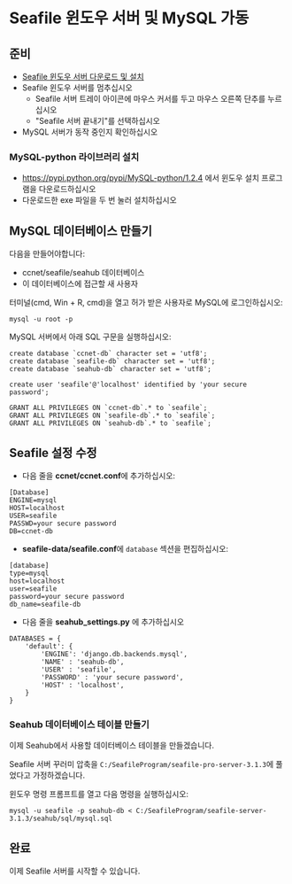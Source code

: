 # Seafile 윈도우 서버 및 MySQL 가동

## 준비

- [Seafile 윈도우 서버 다운로드 및 설치](download_and_setup_seafile_windows_server.md)
- Seafile 윈도우 서버를 멈추십시오
  - Seafile 서버 트레이 아이콘에 마우스 커서를 두고 마우스 오른쪽 단추를 누르십시오
  - "Seafile 서버 끝내기"를 선택하십시오
- MySQL 서버가 동작 중인지 확인하십시오

### MySQL-python 라이브러리 설치

- https://pypi.python.org/pypi/MySQL-python/1.2.4 에서 윈도우 설치 프로그램을 다운로드하십시오
- 다운로드한 exe 파일을 두 번 눌러 설치하십시오

## MySQL 데이터베이스 만들기

다음을 만들어야합니다:

- ccnet/seafile/seahub 데이터베이스
- 이 데이터베이스에 접근할 새 사용자

터미널(cmd, Win + R, cmd)을 열고 허가 받은 사용자로 MySQL에 로그인하십시오:
```
mysql -u root -p
```

MySQL 서버에서 아래 SQL 구문을 실행하십시오:

```
create database `ccnet-db` character set = 'utf8';
create database `seafile-db` character set = 'utf8';
create database `seahub-db` character set = 'utf8';

create user 'seafile'@'localhost' identified by 'your secure password';

GRANT ALL PRIVILEGES ON `ccnet-db`.* to `seafile`;
GRANT ALL PRIVILEGES ON `seafile-db`.* to `seafile`;
GRANT ALL PRIVILEGES ON `seahub-db`.* to `seafile`;
```

## Seafile 설정 수정

* 다음 줄을 **ccnet/ccnet.conf**에 추가하십시오:

```
[Database]
ENGINE=mysql
HOST=localhost
USER=seafile
PASSWD=your secure password
DB=ccnet-db
```

* **seafile-data/seafile.conf**에 `database` 섹션을 편집하십시오:

```
[database]
type=mysql
host=localhost
user=seafile
password=your secure password
db_name=seafile-db
```

* 다음 줄을 **seahub_settings.py** 에 추가하십시오

```
DATABASES = {
    'default': {
        'ENGINE': 'django.db.backends.mysql',
        'NAME' : 'seahub-db',
        'USER' : 'seafile',
        'PASSWORD' : 'your secure password',
        'HOST' : 'localhost',
    }
}
```

### Seahub 데이터베이스 테이블 만들기

이제 Seahub에서 사용할 데이터베이스 테이블을 만들겠습니다.

Seafile 서버 꾸러미 압축을 `C:/SeafileProgram/seafile-pro-server-3.1.3`에 풀었다고 가정하겠습니다.

윈도우 명령 프롬프트를 열고 다음 명령을 실행하십시오:

```
mysql -u seafile -p seahub-db < C:/SeafileProgram/seafile-server-3.1.3/seahub/sql/mysql.sql
```

## 완료

이제 Seafile 서버를 시작할 수 있습니다.

